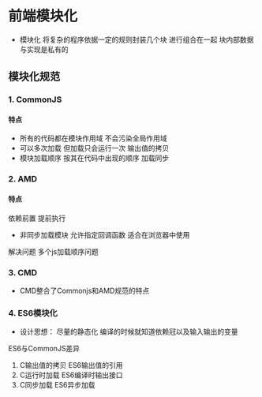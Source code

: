 # 前端模块化
*  模块化 将复杂的程序依据一定的规则封装几个块 进行组合在一起 块内部数据与实现是私有的

## 模块化规范
### 1. CommonJS
#### 特点
* 所有的代码都在模块作用域 不会污染全局作用域
* 可以多次加载 但加载只会运行一次  输出值的拷贝
* 模块加载顺序 按其在代码中出现的顺序 加载同步

### 2. AMD
#### 特点

依赖前置 提前执行
* 非同步加载模块 允许指定回调函数 适合在浏览器中使用

解决问题
多个js加载顺序问题

### 3. CMD 
* CMD整合了Commonjs和AMD规范的特点

### 4. ES6模块化
* 设计思想： 尽量的静态化 编译的时候就知道依赖冠以及输入输出的变量

ES6与CommonJS差异
1. C输出值的拷贝 ES6输出值的引用
2. C运行时加载 ES6编译时输出接口
3. C同步加载 ES6异步加载